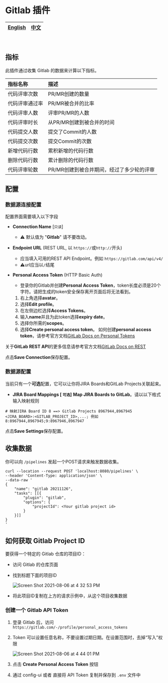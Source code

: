 # Gitlab 插件

<div align="center">

| [English](README.md) | [中文](README-zh-CN.md) |
| --- | --- |

</div>

<br>

## 指标
此插件通过收集 Gitlab 的数据来计算以下指标。

指标名称 | 描述
:------------ | :-------------
代码评审次数 | PR/MR创建的数量
代码评审通过率 | PR/MR被合并的比率
代码评审人数 | 评审PR/MR的人数
代码评审时长 | 从PR/MR创建到被合并的时间
代码提交人数 | 提交了Commit的人数
代码提交次数 | 提交Commit的次数
新增代码行数 | 累积新增的代码行数
删除代码行数 | 累计删除的代码行数
代码评审轮数 | PR/MR创建到被合并期间，经过了多少轮的评审


## 配置

### 数据源连接配置
配置界面需要填入以下字段
- **Connection Name** [`只读`]
    - ⚠️ 默认值为 "**Gitlab**" 请不要改动。
- **Endpoint URL** (REST URL, 以 `https://`或`http://`开头)
    - 应当填入可用的REST API Endpoint。例如 `https://gitlab.com/api/v4/`
    - ⚠️url应当以`/`结尾
- **Personal Access Token** (HTTP Basic Auth)
    - 登录你的Gitlab并创建**Personal Access Token**，token长度必须是20个字符。请把生成的token安全保存离开页面后将无法看到。

    1. 右上角选择**avatar**。
    2. 选择**Edit profile**。
    3. 在左侧边栏选择**Access Tokens**。
    4. 输入**name**并且为此token选择**expiry date**。
    5. 选择你所需的**scopes**。
    6. 选择**Create personal access token**。
如何创建**personal access token**，请参考官方文档[GitLab Docs on Personal Tokens](https://docs.gitlab.com/ee/user/profile/personal_access_tokens.html)

关于**GitLab REST API**的更多信息请参考官方文档[GitLab Docs on REST](https://docs.gitlab.com/ee/development/documentation/restful_api_styleguide.html#restful-api)

点击**Save Connection**保存配置。

### 数据源配置
当前只有一个**可选**配置，它可以让你将JIRA Boards和GitLab Projects关联起来。

- **JIRA Board Mappings [ `可选`]**
  **Map JIRA Boards to GitLab**。请以以下格式输入映射规则
```
# 映射JIRA Board ID 8 ==> Gitlab Projects 8967944,8967945
<JIRA_BOARD>:<GITLAB_PROJECT_ID>,...; 例如 8:8967944,8967945;9:8967946,8967947
```
点击**Save Settings**保存配置。


## 收集数据

你可以向 `/pipelines` 发起一个POST请求来触发数据收集。

```
curl --location --request POST 'localhost:8080/pipelines' \
--header 'Content-Type: application/json' \
--data-raw '
{
    "name": "gitlab 20211126",
    "tasks": [[{
        "plugin": "gitlab",
        "options": {
            "projectId": <Your gitlab project id>
        }
    }]]
}
'
```

## 如何获取 Gitlab Project ID

要获得一个特定的 Gitlab 仓库的项目ID：
- 访问 Gitlab 的仓库页面
- 找到标题下面的项目ID

  ![Screen Shot 2021-08-06 at 4 32 53 PM](https://user-images.githubusercontent.com/3789273/128568416-a47b2763-51d8-4a6a-8a8b-396512bffb03.png)

- 将此项目ID复制在上方的请求示例中，从这个项目收集数据

### 创建一个 Gitlab API Token <a id="gitlab-api-token"></a>

1. 登录 Gitlab 后，访问 `https://gitlab.com/-/profile/personal_access_tokens`
2. Token 可以设置任意名称，不要设置过期日期。在设置范围时，去掉“写入”权限

   ![Screen Shot 2021-08-06 at 4 44 01 PM](https://user-images.githubusercontent.com/3789273/128569148-96f50d4e-5b3b-4110-af69-a68f8d64350a.png)

3. 点击 **Create Personal Access Token** 按钮
4. 通过 config-ui 或者 直接将 API Token 复制并保存到 `.env` 文件中
